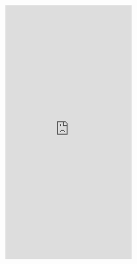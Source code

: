 <iframe src="https://docs.google.com/forms/d/e/1FAIpQLScUVnScs69K9jUCgiTedYQGfHMyL7Ccw-NeWrgt80kxag_N9A/viewform?embedded=true" width="400" height="800" frameborder="0" marginheight="0" marginwidth="0">Loading...</iframe>
